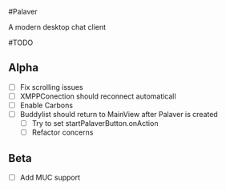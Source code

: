 #Palaver

A modern desktop chat client

#TODO
## Alpha
- [ ] Fix scrolling issues
- [ ] XMPPConection should reconnect automaticall
- [ ] Enable Carbons
- [ ] Buddylist should return to MainView after Palaver is created
	- [ ] Try to set startPalaverButton.onAction
	- [ ] Refactor concerns 
## Beta
- [ ] Add MUC support
